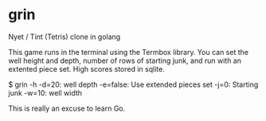 grin
====

Nyet / Tint (Tetris) clone in golang

This game runs in the terminal using the Termbox library.  You can set the well
height and depth, number of rows of starting junk, and run with an extented 
piece set.  High scores stored in sqlite.

$ grin -h
  -d=20: well depth
  -e=false: Use extended pieces set
  -j=0: Starting junk
  -w=10: well width

This is really an excuse to learn Go.
